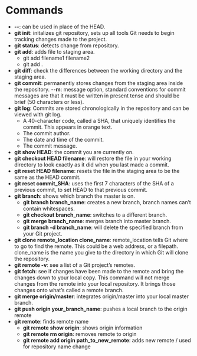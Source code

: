 # Commands

- **--**: can be used in place of the HEAD.
- **git init**: initalizes git repository, sets up all tools Git needs to begin tracking changes made to the project.
- **git status**: detects change from repository.
- **git add**: adds file to staging area.
  - git add filename1 filename2
  - git add .
- **git diff**: check the differences between the working directory and the staging area.
- **git commit**: permanently stores changes from the staging area inside the repository.
  -**-m**: message option, standard conventions for commit messages are that it must be written in present tense and should be brief (50 characters or less).
- **git log**: Commits are stored chronologically in the repository and can be viewed with git log.
  - A 40-character code, called a SHA, that uniquely identifies the commit. This appears in orange text.
  - The commit author.
  - The date and time of the commit.
  - The commit message.
- **git show HEAD**: the commit you are currently on.
- **git checkout HEAD filename**: will restore the file in your working directory to look exactly as it did when you last made a commit.
- **git reset HEAD filename**: resets the file in the staging area to be the same as the HEAD commit.
- **git reset commit_SHA**: uses the first 7 characters of the SHA of a previous commit, to set HEAD to that previous commit.
- **git branch**: shows which branch the master is on.
  - **git branch branch_name**: creates a new branch, branch names can’t contain whitespaces.
  - **git checkout branch_name**: switches to a different branch.
  - **git merge branch_name**: merges branch into master branch.
  - **git branch -d branch_name**: will delete the specified branch from your Git project.
- **git clone remote_location clone_name**: remote_location tells Git where to go to find the remote. This could be a web address, or a filepath. clone_name is the name you give to the directory in which Git will clone the repository.
- **git remote -v**: see a list of a Git project’s remotes.
- **git fetch**: see if changes have been made to the remote and bring the changes down to your local copy. This command will not merge changes from the remote into your local repository. It brings those changes onto what’s called a remote branch.
- **git merge origin/master**: integrates origin/master into your local master branch.
- **git push origin your_branch_name**: pushes a local branch to the origin remote
- **git remote**: finds remote name
  - **git remote show origin**: shows origin information
  - **git remote rm origin**: removes remote to origin
  - **git remote add origin path_to_new_remote**: adds new remote / used for repository name change